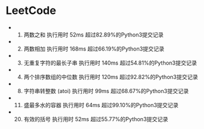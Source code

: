# LeetCode

- 1. 两数之和 执行用时 52ms 超过82.89%的Python3提交记录
- 2. 两数相加 执行用时 168ms 超过66.19%的Python3提交记录
- 3. 无重复字符的最长子串 执行用时 140ms 超过54.81%的Python3提交记录
- 4. 两个排序数组的中位数 执行用时 120ms 超过92.82%的Python3提交记录
- 8. 字符串转整数 (atoi) 执行用时 99ms 超过68.67%的Python3提交记录
- 11. 盛最多水的容器 执行用时 64ms 超过99.10%的Python3提交记录
- 20. 有效的括号 执行用时 52ms 超过55.77%的Python3提交记录